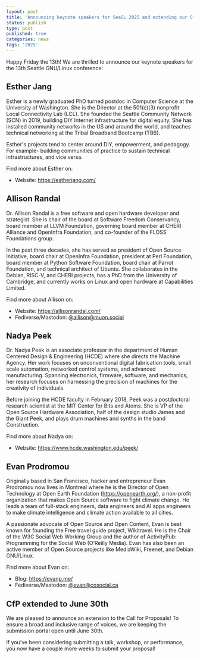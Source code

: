 ```yaml
---
layout: post
title: 'Announcing keynote speakers for SeaGL 2025 and extending our CfP!'
status: publish
type: post
published: true
categories: news
tags: '2025'
---
```


Happy Friday the 13th! We are thrilled to announce our keynote speakers for the 13th Seattle GNU/Linux conference:

## Esther Jang

Esther is a newly graduated PhD turned postdoc in Computer Science at the University of Washington. She is the Director at the 501(c)(3) nonprofit Local Connectivity Lab (LCL). She founded the Seattle Community Network (SCN) in 2019, building DIY Internet infrastructure for digital equity. She has installed community networks in the US and around the world, and teaches technical networking at the Tribal Broadband Bootcamp (TBB).

Esther's projects tend to center around DIY, empowerment, and pedagogy. For example- building communities of practice to sustain technical infrastructures, and vice versa.

Find more about Esther on:
 - Website: <https://estherjang.com/>

## Allison Randal

Dr. Allison Randal is a free software and open hardware developer and strategist. She is chair of the board at Software Freedom Conservancy, board member at LLVM Foundation, governing board member at CHERI Alliance and OpenInfra Foundation, and co-founder of the FLOSS Foundations group.

In the past three decades, she has served as president of Open Source Initiative, board chair at OpenInfra Foundation, president at Perl Foundation, board member at Python Software Foundation, board chair at Parrot Foundation, and technical architect of Ubuntu. She collaborates in the Debian, RISC-V, and CHERI projects, has a PhD from the University of Cambridge, and currently works on Linux and open hardware at Capabilities Limited.

Find more about Allison on:
 - Website: <https://allisonrandal.com/>
 - Fediverse/Mastodon: [@allison@muon.social](https://muon.social/@allison)

## Nadya Peek

Dr. Nadya Peek is an associate professor in the department of Human Centered Design & Engineering (HCDE) where she directs the Machine Agency. Her work focuses on unconventional digital fabrication tools, small scale automation, networked control systems, and advanced manufacturing. Spanning electronics, firmware, software, and mechanics, her research focuses on harnessing the precision of machines for the creativity of individuals.

Before joining the HCDE faculty in February 2018, Peek was a postdoctoral research scientist at the MIT Center for Bits and Atoms. She is VP of the Open Source Hardware Association, half of the design studio James and the Giant Peek, and plays drum machines and synths in the band Construction.

Find more about Nadya on:
 - Website: <https://www.hcde.washington.edu/peek/>

## Evan Prodromou

Originally based in San Francisco, hacker and entrepreneur Evan Prodromou now lives in Montreal where he is the Director of Open Technology at Open Earth Foundation (https://openearth.org/), a non-profit organization that makes Open Source software to fight climate change. He leads a team of full-stack engineers, data engineers and AI apps engineers to make climate intelligence and climate action available to all cities.

A passionate advocate of Open Source and Open Content, Evan is best known for founding the Free travel guide project, Wikitravel.  He is the Chair of the W3C Social Web Working Group and the author of ActivityPub: Programming for the Social Web (O’Reilly Media).  Evan has also been an active member of Open Source projects like MediaWiki, Freenet, and Debian GNU/Linux.

Find more about Evan on:
 - Blog: <https://evanp.me/>
 - Fediverse/Mastodon: [@evan@cosocial.ca](https://cosocial.ca/@evan)


## CfP extended to June 30th

We are pleased to announce an extension to the Call for Proposals! To ensure a broad and inclusive range of voices, we are keeping the submission portal open until June 30th.

If you’ve been considering submitting a talk, workshop, or performance, you now have a couple more weeks to submit your proposal!


